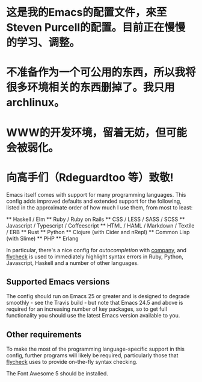 

# 这是我的Emacs的配置文件，來至Steven Purcell的配置。目前正在慢慢的学习、调整。
# 不准备作为一个可公用的东西，所以我将很多环境相关的东西删掉了。我只用archlinux。
# WWW的开发环境，留着无妨，但可能会被弱化。
# 向高手们（Rdeguardtoo 等）致敬!

Emacs itself comes with support for many programming languages. This
config adds improved defaults and extended support for the following, listed
in the approximate order of how much I use them, from most to least:

** Haskell / Elm
** Ruby / Ruby on Rails
** CSS / LESS / SASS / SCSS
** Javascript / Typescript / Coffeescript
** HTML / HAML / Markdown / Textile / ERB
** Rust
** Python
** Clojure (with Cider and nRepl)
** Common Lisp (with Slime)
** PHP
** Erlang

In particular, there's a nice config for *autocompletion* with
[company](https://company-mode.github.io/), and
[flycheck](http://www.flycheck.org) is used to immediately highlight
syntax errors in Ruby, Python, Javascript, Haskell and a number of
other languages.

## Supported Emacs versions

The config should run on Emacs 25 or greater and is designed to
degrade smoothly - see the Travis build - but note that Emacs 24.5 and
above is required for an increasing number of key packages, so to get
full functionality you should use the latest Emacs version available
to you.

## Other requirements

To make the most of the programming language-specific support in this
config, further programs will likely be required, particularly those
that [flycheck](https://github.com/flycheck/flycheck) uses to provide
on-the-fly syntax checking.

The Font Awesome 5 should be installed.
